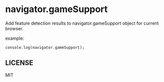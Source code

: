 
# navigator.gameSupport

Add feature detection results to navigator.gameSupport object for current browser.

example:
```
console.log(navigator.gameSupport);
```

## LICENSE

MIT

